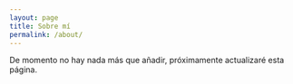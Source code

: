 ```yaml
---
layout: page
title: Sobre mí
permalink: /about/
---
```


De momento no hay nada más que añadir, próximamente actualizaré esta página.